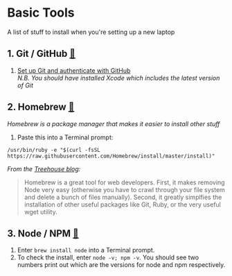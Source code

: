 # Basic Tools
A list of stuff to install when you're setting up a new laptop


## 1. Git / GitHub [:link:](https://git-scm.com/book/en/v2/Getting-Started-Git-Basics)
1. [Set up Git and authenticate with GitHub](https://help.github.com/articles/set-up-git/)  
_N.B. You should have installed Xcode which includes the latest version of Git_
&nbsp;
&nbsp;
&nbsp;
&nbsp;

## 2. Homebrew [:link:](http://brew.sh)
_Homebrew is a package manager that makes it easier to install other stuff_  
1. Paste this into a Terminal prompt:    
```
/usr/bin/ruby -e "$(curl -fsSL https://raw.githubusercontent.com/Homebrew/install/master/install)"
```

_From the [Treehouse blog](http://blog.teamtreehouse.com/install-node-js-npm-mac):_
> Homebrew is a great tool for web developers. First, it makes removing Node very easy (otherwise you have to crawl through your file system and delete a bunch of files manually). Second, it greatly simplfies the installation of other useful packages like Git, Ruby, or the very useful wget utility.




## 3. Node / NPM [:link:](https://www.npmjs.com)
1. Enter `brew install node` into a Terminal prompt.
2. To check the install, enter `node -v; npm -v`. You should see two numbers print out which are the versions for node and npm respectively.
